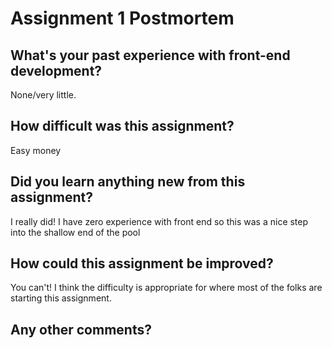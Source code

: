 # Assignment 1 Postmortem

## What's your past experience with front-end development?
None/very little.


## How difficult was this assignment?
Easy money


## Did you learn anything new from this assignment?
I really did! I have zero experience with front end so this
was a nice step into the shallow end of the pool

## How could this assignment be improved?
You can't! I think the difficulty is appropriate for where most 
of the folks are starting this assignment.

## Any other comments?